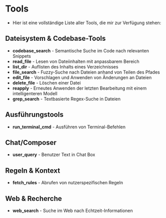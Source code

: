 # Tools
- Hier ist eine vollständige Liste aller Tools, die mir zur Verfügung stehen:

## Dateisystem & Codebase-Tools
- **codebase_search** - Semantische Suche im Code nach relevanten Snippets
- **read_file** - Lesen von Dateiinhalten mit anpassbarem Bereich
- **list_dir** - Auflisten des Inhalts eines Verzeichnisses
- **file_search** - Fuzzy-Suche nach Dateien anhand von Teilen des Pfades
- **edit_file** - Vorschlagen und Anwenden von Änderungen an Dateien
- **delete_file** - Löschen einer Datei
- **reapply** - Erneutes Anwenden der letzten Bearbeitung mit einem intelligenteren Modell
- **grep_search** - Textbasierte Regex-Suche in Dateien

## Ausführungstools
- **run_terminal_cmd** - Ausführen von Terminal-Befehlen

## Chat/Composer
- **user_query** - Benutzer Text in Chat Box

## Regeln & Kontext
- **fetch_rules** - Abrufen von nutzerspezifischen Regeln

## Web & Recherche
- **web_search** - Suche im Web nach Echtzeit-Informationen
